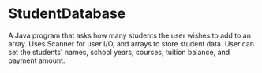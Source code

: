 # StudentDatabase
A Java program that asks how many students the user wishes to add to an array. Uses Scanner for user I/O, and arrays to store student data. User can set the students' names, school years, courses, tuition balance, and payment amount.  
